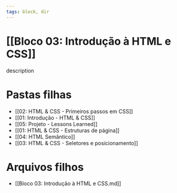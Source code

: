 ```yaml
---
tags: block, dir
---
```


# [[Bloco 03: Introdução à HTML e CSS]]

description

# Pastas filhas

- [[02: HTML & CSS - Primeiros passos em CSS]]
- [[01: Introdução - HTML & CSS]]
- [[05: Projeto - Lessons Learned]]
- [[01: HTML & CSS - Estruturas de página]]
- [[04: HTML Semântico]]
- [[03: HTML & CSS - Seletores e posicionamento]]

# Arquivos filhos

- [[Bloco 03: Introdução à HTML e CSS.md]]
